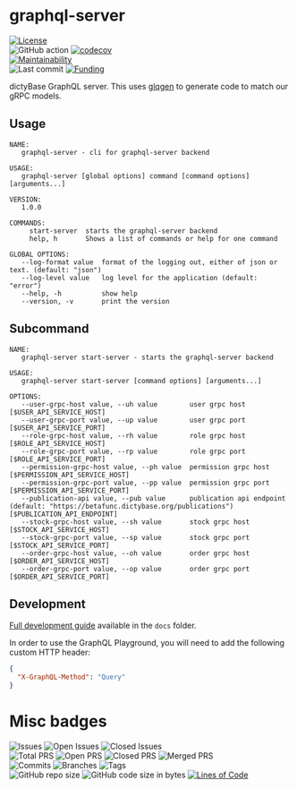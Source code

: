 # graphql-server

[![License](https://img.shields.io/badge/License-BSD%202--Clause-blue.svg)](LICENSE)  
![GitHub action](https://github.com/dictyBase/graphql-server/workflows/Build/badge.svg)
[![codecov](https://codecov.io/gh/dictyBase/graphql-server/branch/develop/graph/badge.svg)](https://codecov.io/gh/dictyBase/graphql-server)  
[![Maintainability](https://api.codeclimate.com/v1/badges/21ed283a6186cfa3d003/maintainability)](https://codeclimate.com/github/dictyBase/graphql-server/maintainability)  
![Last commit](https://badgen.net/github/last-commit/dictyBase/graphql-server/develop)
[![Funding](https://badgen.net/badge/Funding/Rex%20L%20Chisholm,dictyBase,DCR/yellow?list=|)](https://projectreporter.nih.gov/project_info_description.cfm?aid=10024726&icde=0)

dictyBase GraphQL server. This uses [glqgen](https://github.com/99designs/gqlgen) to generate code to match our gRPC models.

## Usage

```
NAME:
   graphql-server - cli for graphql-server backend

USAGE:
   graphql-server [global options] command [command options] [arguments...]

VERSION:
   1.0.0

COMMANDS:
     start-server  starts the graphql-server backend
     help, h       Shows a list of commands or help for one command

GLOBAL OPTIONS:
   --log-format value  format of the logging out, either of json or text. (default: "json")
   --log-level value   log level for the application (default: "error")
   --help, -h          show help
   --version, -v       print the version
```

## Subcommand

```
NAME:
   graphql-server start-server - starts the graphql-server backend

USAGE:
   graphql-server start-server [command options] [arguments...]

OPTIONS:
   --user-grpc-host value, --uh value        user grpc host [$USER_API_SERVICE_HOST]
   --user-grpc-port value, --up value        user grpc port [$USER_API_SERVICE_PORT]
   --role-grpc-host value, --rh value        role grpc host [$ROLE_API_SERVICE_HOST]
   --role-grpc-port value, --rp value        role grpc port [$ROLE_API_SERVICE_PORT]
   --permission-grpc-host value, --ph value  permission grpc host [$PERMISSION_API_SERVICE_HOST]
   --permission-grpc-port value, --pp value  permission grpc port [$PERMISSION_API_SERVICE_PORT]
   --publication-api value, --pub value      publication api endpoint (default: "https://betafunc.dictybase.org/publications") [$PUBLICATION_API_ENDPOINT]
   --stock-grpc-host value, --sh value       stock grpc host [$STOCK_API_SERVICE_HOST]
   --stock-grpc-port value, --sp value       stock grpc port [$STOCK_API_SERVICE_PORT]
   --order-grpc-host value, --oh value       order grpc host [$ORDER_API_SERVICE_HOST]
   --order-grpc-port value, --op value       order grpc port [$ORDER_API_SERVICE_PORT]
```

## Development

[Full development guide](./docs/development.md) available in the `docs` folder.

In order to use the GraphQL Playground, you will need to add the following custom HTTP header:

```json
{
  "X-GraphQL-Method": "Query"
}
```

# Misc badges
![Issues](https://badgen.net/github/issues/dictyBase/graphql-server)
![Open Issues](https://badgen.net/github/open-issues/dictyBase/graphql-server)
![Closed Issues](https://badgen.net/github/closed-issues/dictyBase/graphql-server)  
![Total PRS](https://badgen.net/github/prs/dictyBase/graphql-server)
![Open PRS](https://badgen.net/github/open-prs/dictyBase/graphql-server)
![Closed PRS](https://badgen.net/github/closed-prs/dictyBase/graphql-server)
![Merged PRS](https://badgen.net/github/merged-prs/dictyBase/graphql-server)  
![Commits](https://badgen.net/github/commits/dictyBase/graphql-server/develop)
![Branches](https://badgen.net/github/branches/dictyBase/graphql-server)
![Tags](https://badgen.net/github/tags/dictyBase/graphql-server/?color=cyan)  
![GitHub repo size](https://img.shields.io/github/repo-size/dictyBase/graphql-server?style=plastic)
![GitHub code size in bytes](https://img.shields.io/github/languages/code-size/dictyBase/graphql-server?style=plastic)
[![Lines of Code](https://badgen.net/codeclimate/loc/dictyBase/graphql-server)](https://codeclimate.com/github/dictyBase/graphql-server/code)  
